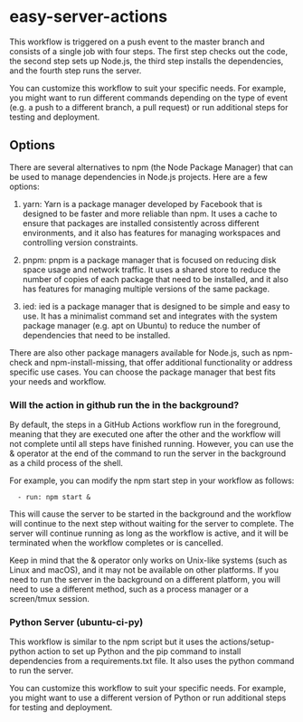 # easy-server-actions

This workflow is triggered on a push event to the master branch and consists of a single job with four steps. The first step checks out the code, the second step sets up Node.js, the third step installs the dependencies, and the fourth step runs the server.

You can customize this workflow to suit your specific needs. For example, you might want to run different commands depending on the type of event (e.g. a push to a different branch, a pull request) or run additional steps for testing and deployment.

## Options

There are several alternatives to npm (the Node Package Manager) that can be used to manage dependencies in Node.js projects. Here are a few options:

1. yarn: Yarn is a package manager developed by Facebook that is designed to be faster and more reliable than npm. It uses a cache to ensure that packages are installed consistently across different environments, and it also has features for managing workspaces and controlling version constraints.

2. pnpm: pnpm is a package manager that is focused on reducing disk space usage and network traffic. It uses a shared store to reduce the number of copies of each package that need to be installed, and it also has features for managing multiple versions of the same package.

3. ied: ied is a package manager that is designed to be simple and easy to use. It has a minimalist command set and integrates with the system package manager (e.g. apt on Ubuntu) to reduce the number of dependencies that need to be installed.

There are also other package managers available for Node.js, such as npm-check and npm-install-missing, that offer additional functionality or address specific use cases. You can choose the package manager that best fits your needs and workflow.

### Will the action in github run the in the background?

By default, the steps in a GitHub Actions workflow run in the foreground, meaning that they are executed one after the other and the workflow will not complete until all steps have finished running. However, you can use the & operator at the end of the command to run the server in the background as a child process of the shell.

For example, you can modify the npm start step in your workflow as follows:

      - run: npm start &

This will cause the server to be started in the background and the workflow will continue to the next step without waiting for the server to complete. The server will continue running as long as the workflow is active, and it will be terminated when the workflow completes or is cancelled.

Keep in mind that the & operator only works on Unix-like systems (such as Linux and macOS), and it may not be available on other platforms. If you need to run the server in the background on a different platform, you will need to use a different method, such as a process manager or a screen/tmux session.

### Python Server (ubuntu-ci-py)

This workflow is similar to the npm script but it uses the actions/setup-python action to set up Python and the pip command to install dependencies from a requirements.txt file. It also uses the python command to run the server.

You can customize this workflow to suit your specific needs. For example, you might want to use a different version of Python or run additional steps for testing and deployment.
